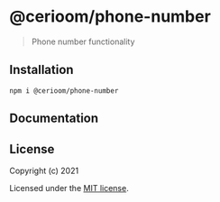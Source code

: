 # @cerioom/phone-number

> Phone number functionality

## Installation

```
npm i @cerioom/phone-number
```

## Documentation


## License

Copyright (c) 2021

Licensed under the [MIT license](LICENSE).
